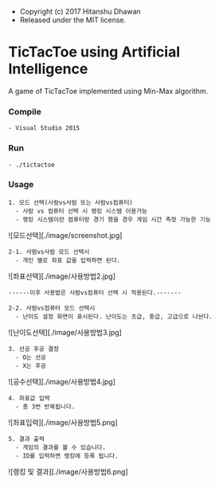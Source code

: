 * Copyright (c) 2017 Hitanshu Dhawan
* Released under the MIT license.

TicTacToe using Artificial Intelligence
=======================================
A game of TicTacToe implemented using Min-Max algorithm.

### Compile
```
- Visual Studio 2015
```

### Run
```
- ./tictactoe
```

### Usage
```
1. 모드 선택(사람vs사람 또는 사람vs컴퓨터)
  - 사람 vs 컴퓨터 선택 시 랭킹 시스템 이용가능
  - 랭킹 시스템이란 컴퓨터랑 경기 했을 경우 게임 시간 측정 가능한 기능
  ```
![모드선택][./image/screenshot.jpg]
```
2-1. 사람vs사람 모드 선택시
  - 개인 별로 좌표 값을 입력하면 된다.
  ```
![좌표선택][./image/사용방법2.jpg]
```
------이후 사용법은 사람vs컴퓨터 선택 시 적용된다.-------

2-2. 사람vs컴퓨터 모드 선택시
  - 난이도 설정 화면이 표시된다. 난이도는 초급, 중급, 고급으로 나뉜다. 
  ```
![난이도선택][./image/사용방법3.jpg]
```
3. 선공 후공 결정
  - O는 선공
  - X는 후공
  ```
![공수선택][./image/사용방법4.jpg]
```
4. 좌표값 입력
  - 총 3번 반복됩니다.
  ```
![좌표입력][./image/사용방법5.png]
```
5. 결과 출력
  - 게임의 결과를 볼 수 있습니다.
  - ID를 입력하면 랭킹에 등록 됩니다. 
  ```
![랭킹 및 결과][./image/사용방법6.png]
